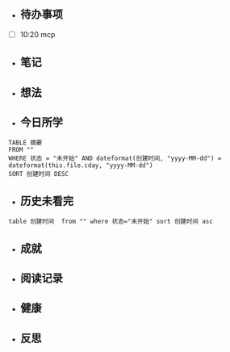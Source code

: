 

- ## 待办事项
- [ ] 10:20   mcp
    
- ## 笔记
    
- ## 想法
    
- ## 今日所学
```dataview
TABLE 摘要
FROM ""
WHERE 状态 = "未开始" AND dateformat(创建时间, "yyyy-MM-dd") = dateformat(this.file.cday, "yyyy-MM-dd")
SORT 创建时间 DESC
```

- ## 历史未看完
```dataview
table 创建时间  from "" where 状态="未开始" sort 创建时间 asc
```
    
- ## 成就
    
- ## 阅读记录
    
- ## 健康
	
- ## 反思
